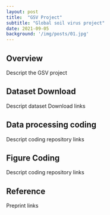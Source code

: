 ```yaml
---
layout: post
title:  "GSV Project"
subtitle: "Global soil virus project"
date: 2021-09-05  
background: '/img/posts/01.jpg'
---
```


## Overview

Descript the GSV project

## Dataset Download

Descript dataset Download links

## Data processing coding

Descript coding repository  links

## Figure Coding

Descript coding repository  links

## Reference 

Preprint links 
